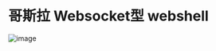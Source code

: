 # 哥斯拉 Websocket型 webshell

![image](https://github.com/xsshim/GzWebsocket/assets/24834308/138b8dae-ff81-4668-a3c4-df28a2c1411b)
